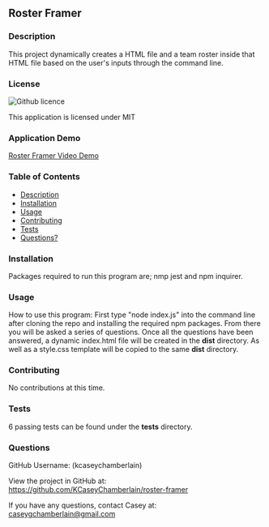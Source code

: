 ## Roster Framer

### Description
This project dynamically creates a HTML file and a team roster inside that HTML file based on the user's inputs through the command line.

### License
![Github licence](https://img.shields.io/badge/license-MIT-blue.svg)

This application is licensed under MIT

### Application Demo
[Roster Framer Video Demo](https://drive.google.com/file/d/1G7Xva0r4QasCqDBjVMSOqfpw5ohSlrp9/view?usp=sharing)

### Table of Contents
- [Description](#description)
- [Installation](#installation)
- [Usage](#usage)
- [Contributing](#contributing)
- [Tests](#tests)
- [Questions?](#questions)


### Installation
Packages required to run this program are; nmp jest and npm inquirer.

### Usage
How to use this program: First type "node index.js" into the command line after cloning the repo and installing the required npm packages. From there you will be asked a series of questions. Once all the questions have been answered, a dynamic index.html file will be created in the __dist__ directory. As well as a style.css template will be copied to the same __dist__ directory.

### Contributing
No contributions at this time.

### Tests
6 passing tests can be found under the __tests__ directory.

### Questions
GitHub Username: (kcaseychamberlain) 
    
View the project in GitHub at: https://github.com/KCaseyChamberlain/roster-framer
    
If you have any questions, contact Casey at: caseygchamberlain@gmail.com